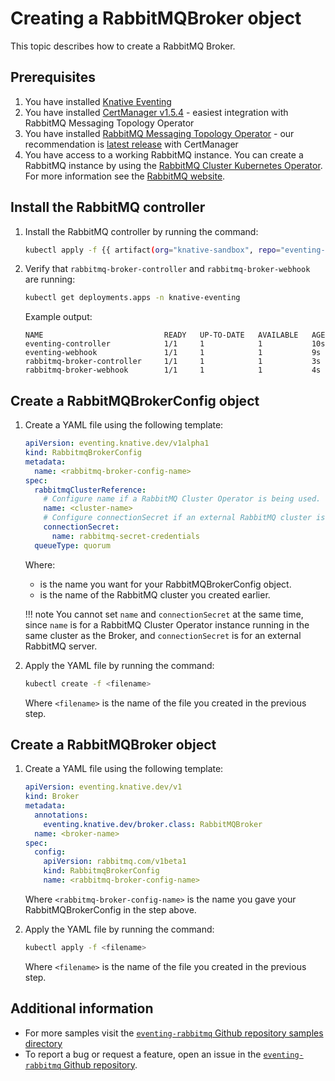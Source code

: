 # Creating a RabbitMQBroker object

This topic describes how to create a RabbitMQ Broker.

## Prerequisites

1. You have installed [Knative Eventing](../../../install/yaml-install/eventing/install-eventing-with-yaml.md)
1. You have installed [CertManager v1.5.4](https://github.com/jetstack/cert-manager/releases/tag/v1.5.4) - easiest integration with RabbitMQ Messaging Topology Operator
1. You have installed [RabbitMQ Messaging Topology Operator](https://github.com/rabbitmq/messaging-topology-operator) - our recommendation is [latest release](https://github.com/rabbitmq/messaging-topology-operator/releases/latest) with CertManager
1. You have access to a working RabbitMQ instance. You can create a RabbitMQ instance by using the [RabbitMQ Cluster Kubernetes Operator](https://github.com/rabbitmq/cluster-operator). For more information see the [RabbitMQ website](https://www.rabbitmq.com/kubernetes/operator/using-operator.html).

## Install the RabbitMQ controller

1. Install the RabbitMQ controller by running the command:

    ```bash
    kubectl apply -f {{ artifact(org="knative-sandbox", repo="eventing-rabbitmq", file="rabbitmq-broker.yaml") }}
    ```

1. Verify that `rabbitmq-broker-controller` and `rabbitmq-broker-webhook` are running:

    ```bash
    kubectl get deployments.apps -n knative-eventing
    ```

    Example output:

    ```{ .bash .no-copy }
    NAME                           READY   UP-TO-DATE   AVAILABLE   AGE
    eventing-controller            1/1     1            1           10s
    eventing-webhook               1/1     1            1           9s
    rabbitmq-broker-controller     1/1     1            1           3s
    rabbitmq-broker-webhook        1/1     1            1           4s
    ```

## Create a RabbitMQBrokerConfig object

1. Create a YAML file using the following template:
    ```yaml
    apiVersion: eventing.knative.dev/v1alpha1
    kind: RabbitmqBrokerConfig
    metadata:
      name: <rabbitmq-broker-config-name>
    spec:
      rabbitmqClusterReference:
        # Configure name if a RabbitMQ Cluster Operator is being used.
        name: <cluster-name>
        # Configure connectionSecret if an external RabbitMQ cluster is being used.
        connectionSecret:
          name: rabbitmq-secret-credentials
      queueType: quorum
    ```
    Where:

    - <rabbitmq-broker-config-name> is the name you want for your RabbitMQBrokerConfig object.
    - <cluster-name> is the name of the RabbitMQ cluster you created earlier.

    !!! note
        You cannot set `name` and `connectionSecret` at the same time, since `name` is for a RabbitMQ Cluster Operator instance running in the same cluster as the Broker, and `connectionSecret` is for an external RabbitMQ server.

1. Apply the YAML file by running the command:

    ```bash
    kubectl create -f <filename>
    ```
   Where `<filename>` is the name of the file you created in the previous step.

## Create a RabbitMQBroker object

1. Create a YAML file using the following template:

    ```yaml
    apiVersion: eventing.knative.dev/v1
    kind: Broker
    metadata:
      annotations:
        eventing.knative.dev/broker.class: RabbitMQBroker
      name: <broker-name>
    spec:
      config:
        apiVersion: rabbitmq.com/v1beta1
        kind: RabbitmqBrokerConfig
        name: <rabbitmq-broker-config-name>
    ```
    Where `<rabbitmq-broker-config-name>` is the name you gave your RabbitMQBrokerConfig in the step above.

1. Apply the YAML file by running the command:

    ```bash
    kubectl apply -f <filename>
    ```
    Where `<filename>` is the name of the file you created in the previous step.

## Additional information

- For more samples visit the [`eventing-rabbitmq` Github repository samples directory](https://github.com/knative-sandbox/eventing-rabbitmq/tree/main/samples)
- To report a bug or request a feature, open an issue in the [`eventing-rabbitmq` Github repository](https://github.com/knative-sandbox/eventing-rabbitmq).
